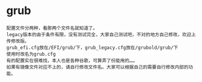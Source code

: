 # grub
    配置文件分两种，看那两个文件名就知道了。
    legacy版本的由于条件有限，没有测试完全，大家自己测试吧，不对的地方自己修改，欢迎上传修改版。
    grub_efi.cfg放在/EFI/grub/下，grub_legacy.cfg放在/grubold/grub/下
    使用时改名为grub.cfg
    有的配置实在很难找，本人也是各种谷歌，可算弄了份能用的……
    如果有镜像文件对应不上的，请自行修改文件名。大家可以根据自己的需要自行修改内部的功能。
